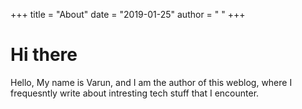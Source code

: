 +++
title = "About"
date = "2019-01-25"
author = " "
+++

# Hi there

 
Hello, My name is Varun, and I am the author of this weblog, where I frequesntly write about intresting tech stuff that I encounter.
 